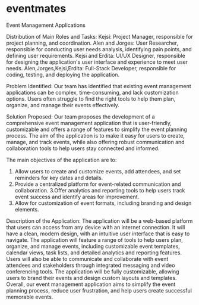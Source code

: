 # eventmates
Event Management Applications

Distribution of Main Roles and Tasks:
Kejsi: Project Manager, responsible for project planning, and coordination.
Alen and Jorges: User Researcher, responsible for conducting user needs analysis, identifying pain points, and defining user requirements.
Kejsi and Erdita: UI/UX Designer, responsible for designing the application's user interface and experience to meet user needs.
Alen,Jorges,Kejsi,Erdita: Full-Stack Developer, responsible for coding, testing, and deploying the application.


Problem Identified:
Our team has identified that existing event management applications can be complex, time-consuming, and lack customization options. Users often struggle to find the right tools to help them plan, organize, and manage their events effectively.

Solution Proposed:
Our team proposes the development of a comprehensive event management application that is user-friendly, customizable and offers a range of features to simplify the event planning process.
 The aim of the application is to make it easy for users to create, manage, and track events, while also offering robust communication and collaboration tools to help users stay connected and informed. 


The main objectives of the application are to:
1.	Allow users to create and customize events, add attendees, and set reminders for key dates and details.
2.	Provide a centralized platform for event-related communication and collaboration.
3.Offer analytics and reporting tools to help users track event success and identify areas for improvement.
4.	Allow for customization of event formats, including branding and design elements.



Description of the Application:
The application will be a web-based platform that users can access from any device with an internet connection. It will have a clean, modern design, with an intuitive user interface that is easy to navigate. The application will feature a range of tools to help users plan, organize, and manage events, including customizable event templates, calendar views, task lists, and detailed analytics and reporting features. Users will also be able to communicate and collaborate with event attendees and stakeholders through integrated messaging and video conferencing tools. The application will be fully customizable, allowing users to brand their events and design custom layouts and templates. Overall, our event management application aims to simplify the event planning process, reduce user frustration, and help users create successful memorable events.
